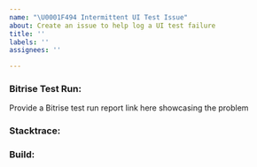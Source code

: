 ```yaml
---
name: "\U0001F494 Intermittent UI Test Issue"
about: Create an issue to help log a UI test failure
title: ''
labels: ''
assignees: ''

---
```


### Bitrise Test Run:
Provide a Bitrise test run report link here showcasing the problem
### Stacktrace:
### Build:
